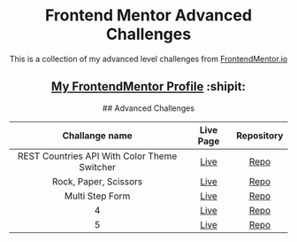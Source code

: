 <h1 align="center">Frontend Mentor Advanced Challenges</h1>

<p align="center">This is a collection of my advanced level challenges from <a href="https://www.frontendmentor.io/" target="_blank">FrontendMentor.io</a></p>

<h2 align="center"><a href="https://www.frontendmentor.io/profile/dnksebastian" target="_blank">My FrontendMentor Profile</a>  :shipit:</h2>

<div align="center"> 
## Advanced Challenges

| Challange name | Live Page | Repository |
| :------------: | :-------: | :--------: |
| REST Countries API With Color Theme Switcher | <a href="https://rest-countries-xfqy.onrender.com/" target="_blank">Live</a>  | <a href="https://github.com/dnksebastian/Frontend-Mentor-Advanced-Solutions/tree/main/rest-countries" target="_blank">Repo</a>  |
| Rock, Paper, Scissors | <a href="https://rock-paper-scissors-ri7a.onrender.com/" target="_blank">Live</a>  | <a href="https://github.com/dnksebastian/Frontend-Mentor-Advanced-Solutions/tree/main/rock-paper-scissors" target="_blank">Repo</a>  |
| Multi Step Form | <a href="https://multistep-form-739j.onrender.com/" target="_blank">Live</a>  | <a href="https://github.com/dnksebastian/Frontend-Mentor-Advanced-Solutions/tree/main/multi-step-form" target="_blank">Repo</a>  |
| 4 | <a href="#" target="_blank">Live</a>  | <a href="#/" target="_blank">Repo</a>  |
| 5 | <a href="#" target="_blank">Live</a>  | <a href="#/" target="_blank">Repo</a>  |
</div>